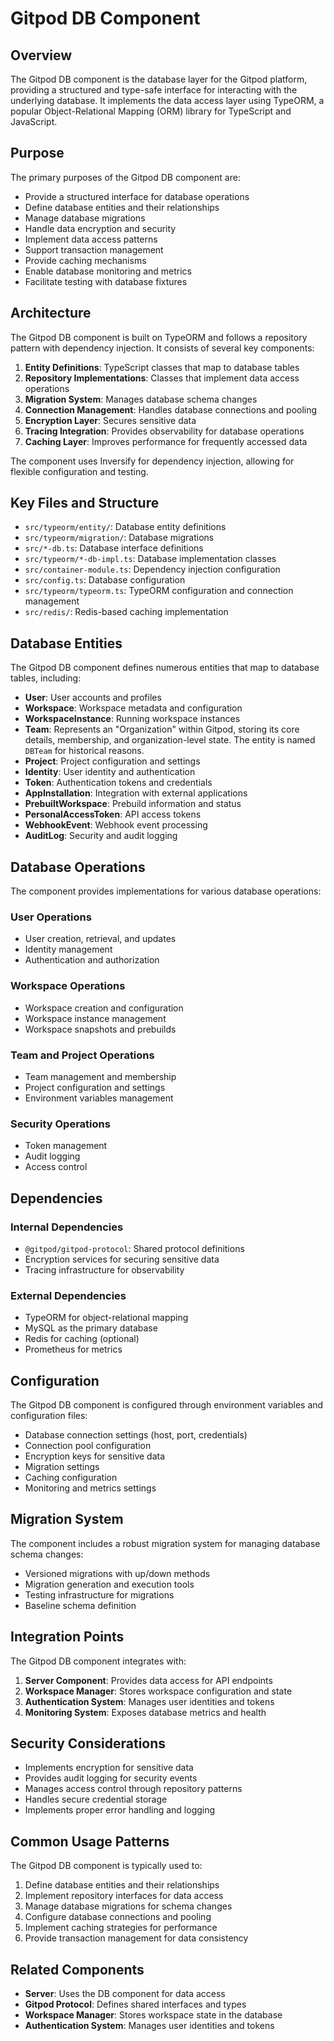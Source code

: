 # Gitpod DB Component

## Overview

The Gitpod DB component is the database layer for the Gitpod platform, providing a structured and type-safe interface for interacting with the underlying database. It implements the data access layer using TypeORM, a popular Object-Relational Mapping (ORM) library for TypeScript and JavaScript.

## Purpose

The primary purposes of the Gitpod DB component are:
- Provide a structured interface for database operations
- Define database entities and their relationships
- Manage database migrations
- Handle data encryption and security
- Implement data access patterns
- Support transaction management
- Provide caching mechanisms
- Enable database monitoring and metrics
- Facilitate testing with database fixtures

## Architecture

The Gitpod DB component is built on TypeORM and follows a repository pattern with dependency injection. It consists of several key components:

1. **Entity Definitions**: TypeScript classes that map to database tables
2. **Repository Implementations**: Classes that implement data access operations
3. **Migration System**: Manages database schema changes
4. **Connection Management**: Handles database connections and pooling
5. **Encryption Layer**: Secures sensitive data
6. **Tracing Integration**: Provides observability for database operations
7. **Caching Layer**: Improves performance for frequently accessed data

The component uses Inversify for dependency injection, allowing for flexible configuration and testing.

## Key Files and Structure

- `src/typeorm/entity/`: Database entity definitions
- `src/typeorm/migration/`: Database migrations
- `src/*-db.ts`: Database interface definitions
- `src/typeorm/*-db-impl.ts`: Database implementation classes
- `src/container-module.ts`: Dependency injection configuration
- `src/config.ts`: Database configuration
- `src/typeorm/typeorm.ts`: TypeORM configuration and connection management
- `src/redis/`: Redis-based caching implementation

## Database Entities

The Gitpod DB component defines numerous entities that map to database tables, including:

- **User**: User accounts and profiles
- **Workspace**: Workspace metadata and configuration
- **WorkspaceInstance**: Running workspace instances
- **Team**: Represents an "Organization" within Gitpod, storing its core details, membership, and organization-level state. The entity is named `DBTeam` for historical reasons.
- **Project**: Project configuration and settings
- **Identity**: User identity and authentication
- **Token**: Authentication tokens and credentials
- **AppInstallation**: Integration with external applications
- **PrebuiltWorkspace**: Prebuild information and status
- **PersonalAccessToken**: API access tokens
- **WebhookEvent**: Webhook event processing
- **AuditLog**: Security and audit logging

## Database Operations

The component provides implementations for various database operations:

### User Operations
- User creation, retrieval, and updates
- Identity management
- Authentication and authorization

### Workspace Operations
- Workspace creation and configuration
- Workspace instance management
- Workspace snapshots and prebuilds

### Team and Project Operations
- Team management and membership
- Project configuration and settings
- Environment variables management

### Security Operations
- Token management
- Audit logging
- Access control

## Dependencies

### Internal Dependencies
- `@gitpod/gitpod-protocol`: Shared protocol definitions
- Encryption services for securing sensitive data
- Tracing infrastructure for observability

### External Dependencies
- TypeORM for object-relational mapping
- MySQL as the primary database
- Redis for caching (optional)
- Prometheus for metrics

## Configuration

The Gitpod DB component is configured through environment variables and configuration files:

- Database connection settings (host, port, credentials)
- Connection pool configuration
- Encryption keys for sensitive data
- Migration settings
- Caching configuration
- Monitoring and metrics settings

## Migration System

The component includes a robust migration system for managing database schema changes:

- Versioned migrations with up/down methods
- Migration generation and execution tools
- Testing infrastructure for migrations
- Baseline schema definition

## Integration Points

The Gitpod DB component integrates with:
1. **Server Component**: Provides data access for API endpoints
2. **Workspace Manager**: Stores workspace configuration and state
3. **Authentication System**: Manages user identities and tokens
4. **Monitoring System**: Exposes database metrics and health

## Security Considerations

- Implements encryption for sensitive data
- Provides audit logging for security events
- Manages access control through repository patterns
- Handles secure credential storage
- Implements proper error handling and logging

## Common Usage Patterns

The Gitpod DB component is typically used to:
1. Define database entities and their relationships
2. Implement repository interfaces for data access
3. Manage database migrations for schema changes
4. Configure database connections and pooling
5. Implement caching strategies for performance
6. Provide transaction management for data consistency

## Related Components

- **Server**: Uses the DB component for data access
- **Gitpod Protocol**: Defines shared interfaces and types
- **Workspace Manager**: Stores workspace state in the database
- **Authentication System**: Manages user identities and tokens
